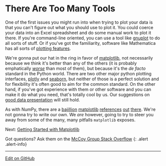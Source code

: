 # There Are Too Many Tools

One of the first issues you might run into when trying to plot your data is that you can't figure out what you should use to plot it.
You could coerce your data into an Excel spreadsheet and do some manual work to plot it there.
If you're command-line oriented, you can use a tool like [gnuplot](http://www.gnuplot.info/) to do all sorts of stuff.
Or if you've got the familiarity, software like Mathematica has all sorts of [plotting features](https://reference.wolfram.com/language/guide/DataVisualization.html).

We're gonna put our hat in the ring in favor of [matplotlib](), not necessarily because we think it's better than any of the others (it is probably emphatically [_worse_](https://ryxcommar.com/2020/04/11/why-you-hate-matplotlib/) than most of them), but because it's the _de facto_ standard in the Python world.
There are two other major python plotting interfaces, [plotly](https://plotly.com/python-api-reference/) and [seaborn](https://seaborn.pydata.org/), but neither of those is a perfect solution and for flexibility it's often good to aim for the common standard.
On the other hand, if you've got experience with them or other software and you can make it do what you need, that's totally cool by us. Our suggestions on [good data presentation](TheGoodPlot.md) will still hold.

As with NumPy, there are a [bajillion](https://matplotlib.org/3.2.2/tutorials/introductory/lifecycle.html#getting-started) [matplotlib](https://jakevdp.github.io/PythonDataScienceHandbook/04.00-introduction-to-matplotlib.html) [references](https://jakevdp.github.io/mpl_tutorial/tutorial_pages/tut2.html) [out](https://matplotlib.org/tutorials/introductory/customizing.html) [there](https://www.tutorialspoint.com/matplotlib/matplotlib_object_oriented_interface.htm).
We're not gonna try to write our own.
We _are_ however, going to try to steer you away from some of the many, many pitfalls `matplotlib` exposes.

<span class="text-muted">Next:</span>
 [Getting Started with Matplotlib](OOPMatplotlib.md)<br/>

Got questions? Ask them on the [McCoy Group Stack Overflow](https://stackoverflow.com/c/mccoygroup/questions/ask)
{: .alert .alert-info}

---
[Edit on GitHub](https://github.com/McCoyGroup/References/edit/gh-pages/McCoy%20Group%20Code%20Academy/Plotting/TooManyTools.md)
